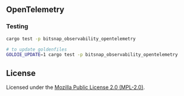 ## OpenTelemetry

### Testing

```bash
cargo test -p bitsnap_observability_opentelemetry

# to update goldenfiles
GOLDIE_UPDATE=1 cargo test -p bitsnap_observability_opentelemetry
```

## License

Licensed under the [Mozilla Public License 2.0 (MPL-2.0)](../../LICENSE).

